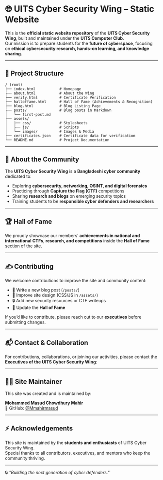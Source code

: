 # 🌐 UITS Cyber Security Wing – Static Website

This is the **official static website repository** of the **UITS Cyber Security Wing**, built and maintained under the **UITS Computer Club**.  
Our mission is to prepare students for the **future of cyberspace**, focusing on **ethical cybersecurity research, hands-on learning, and knowledge sharing**.

---

## 📂 Project Structure

```
/ (root)
├── index.html           # Homepage
├── about.html           # About the Wing
├── verify.html          # Certificate Verification
├── halloffame.html      # Hall of Fame (Achievements & Recognition)
├── blog.html            # Blog Listing Page
├── posts/               # Blog posts in Markdown
│   └── first-post.md
├── assets/
│   ├── css/             # Stylesheets
│   ├── js/              # Scripts
│   └── images/          # Images & Media
├── certificates.json    # Certificate data for verification
└── README.md            # Project Documentation
```

---

## 👥 About the Community

The **UITS Cyber Security Wing** is a **Bangladeshi cyber community** dedicated to:

- Exploring **cybersecurity, networking, OSINT, and digital forensics**  
- Practicing through **Capture the Flag (CTF)** competitions  
- Sharing **research and blogs** on emerging security topics  
- Training students to be **responsible cyber defenders and researchers**

---

## 🏆 Hall of Fame

We proudly showcase our members’ **achievements in national and international CTFs, research, and competitions** inside the **Hall of Fame** section of the site.

---

## ✍️ Contributing

We welcome contributions to improve the site and community content:  

- 📝 Write a new blog post (`/posts/`)  
- 🎨 Improve site design (CSS/JS in `/assets/`)  
- 🔒 Add new security resources or CTF writeups  
- 🏅 Update the **Hall of Fame**  

If you’d like to contribute, please reach out to our **executives** before submitting changes.

---

## 📬 Contact & Collaboration

For contributions, collaborations, or joining our activities, please contact the **Executives of the UITS Cyber Security Wing**:  

---

## 👨‍💻 Site Maintainer

This site was created and is maintained by:

**Mohammed Masud Chowdhury Mahir**  
🔗 GitHub: [@Mmahirmasud](https://github.com/mahirmasud)

---

## ⚡ Acknowledgements

This site is maintained by the **students and enthusiasts** of UITS Cyber Security Wing.  
Special thanks to all contributors, executives, and mentors who keep the community thriving.

---

🔒 *"Building the next generation of cyber defenders."*
